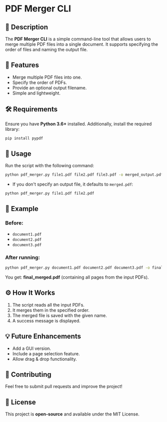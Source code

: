 # PDF Merger CLI

## 📌 Description
The **PDF Merger CLI** is a simple command-line tool that allows users to merge multiple PDF files into a single document. It supports specifying the order of files and naming the output file.

## 🚀 Features
- Merge multiple PDF files into one.
- Specify the order of PDFs.
- Provide an optional output filename.
- Simple and lightweight.

## 🛠 Requirements
Ensure you have **Python 3.6+** installed. Additionally, install the required library:
```sh
pip install pypdf
```

## 📄 Usage
Run the script with the following command:
```sh
python pdf_merger.py file1.pdf file2.pdf file3.pdf -o merged_output.pdf
```
- If you don't specify an output file, it defaults to `merged.pdf`:
```sh
python pdf_merger.py file1.pdf file2.pdf
```

## 📂 Example
### Before:
- `document1.pdf`
- `document2.pdf`
- `document3.pdf`

### After running:
```sh
python pdf_merger.py document1.pdf document2.pdf document3.pdf -o final_merged.pdf
```
You get: **final_merged.pdf** (containing all pages from the input PDFs).

## ⚙️ How It Works
1. The script reads all the input PDFs.
2. It merges them in the specified order.
3. The merged file is saved with the given name.
4. A success message is displayed.

## 💡 Future Enhancements
- Add a GUI version.
- Include a page selection feature.
- Allow drag & drop functionality.

## 🤝 Contributing
Feel free to submit pull requests and improve the project!

## 📜 License
This project is **open-source** and available under the MIT License.


